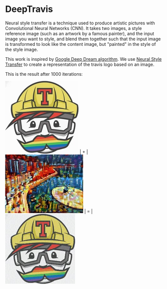 # DeepTravis

Neural style transfer is a technique used to produce artistic pictures with Convolutional Neural Networks (CNN).  It takes two images, a style reference image (such as an artwork by a famous painter), and the input image you want to style, and blend them together such that the input image is transformed to look like the content image, but "painted" in the style of the style image.

This work is inspired by [Google Deep Dream algorithm](https://en.wikipedia.org/wiki/DeepDream). We use [Neural Style Transfer](https://en.wikipedia.org/wiki/Neural_Style_Transfer) to create a representation of the travis logo based on an image.

This is the result after 1000 iterations: 

![Alt Text](/participants/cesarsv/DeepTravis/img/travis.jpg ) | + | ![Alt Text](/participants/cesarsv/DeepTravis/img/style.jpg) | = | ![Alt Text](/participants/cesarsv/DeepTravis/img/result.gif)
 
